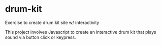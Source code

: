 # drum-kit
Exercise to create drum kit site w/ interactivity

This project involves Javascript to create an interactive drum kit that plays sound via button click or keypress.
